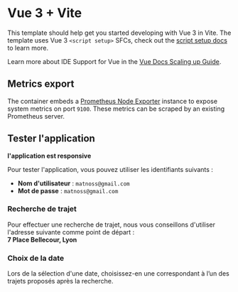 # Vue 3 + Vite

This template should help get you started developing with Vue 3 in Vite. The template uses Vue 3 `<script setup>` SFCs, check out the [script setup docs](https://v3.vuejs.org/api/sfc-script-setup.html#sfc-script-setup) to learn more.

Learn more about IDE Support for Vue in the [Vue Docs Scaling up Guide](https://vuejs.org/guide/scaling-up/tooling.html#ide-support).

## Metrics export

The container embeds a [Prometheus Node Exporter](https://github.com/prometheus/node_exporter) instance to expose
system metrics on port `9100`. These metrics can be scraped by an existing Prometheus server.


## Tester l'application

**l'application est responsive**

Pour tester l'application, vous pouvez utiliser les identifiants suivants :

- **Nom d'utilisateur** : `matnoss@gmail.com`
- **Mot de passe** : `matnoss@gmail.com`

### Recherche de trajet

Pour effectuer une recherche de trajet, nous vous conseillons d'utiliser l'adresse suivante comme point de départ :  
**7 Place Bellecour, Lyon**

### Choix de la date

Lors de la sélection d'une date, choisissez-en une correspondant à l’un des trajets proposés après la recherche.


